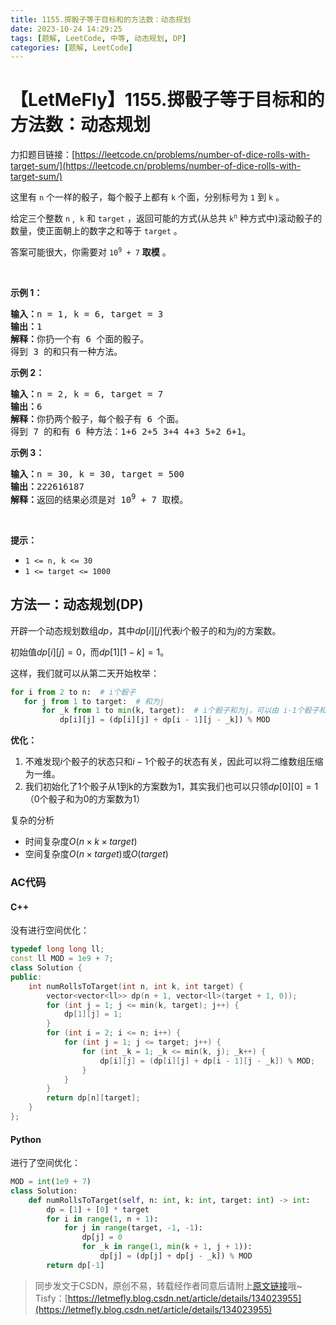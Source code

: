 ```yaml
---
title: 1155.掷骰子等于目标和的方法数：动态规划
date: 2023-10-24 14:29:25
tags: [题解, LeetCode, 中等, 动态规划, DP]
categories: [题解, LeetCode]
---
```


# 【LetMeFly】1155.掷骰子等于目标和的方法数：动态规划

力扣题目链接：[https://leetcode.cn/problems/number-of-dice-rolls-with-target-sum/](https://leetcode.cn/problems/number-of-dice-rolls-with-target-sum/)

<p>这里有&nbsp;<code>n</code>&nbsp;个一样的骰子，每个骰子上都有&nbsp;<code>k</code>&nbsp;个面，分别标号为&nbsp;<code>1</code>&nbsp;到 <code>k</code> 。</p>

<p>给定三个整数 <code>n</code> ,&nbsp; <code>k</code> 和&nbsp;<code>target</code>&nbsp;，返回可能的方式(从总共<em>&nbsp;</em><code>k<sup>n</sup></code><em>&nbsp;</em>种方式中)滚动骰子的数量，使正面朝上的数字之和等于<em>&nbsp;</em><code>target</code>&nbsp;。</p>

<p>答案可能很大，你需要对&nbsp;<code>10<sup>9</sup>&nbsp;+ 7</code> <strong>取模</strong>&nbsp;。</p>

<p>&nbsp;</p>

<p><strong>示例 1：</strong></p>

<pre>
<strong>输入：</strong>n = 1, k = 6, target = 3
<strong>输出：</strong>1
<strong>解释：</strong>你扔一个有 6 个面的骰子。
得到 3 的和只有一种方法。
</pre>

<p><strong>示例 2：</strong></p>

<pre>
<strong>输入：</strong>n = 2, k = 6, target = 7
<strong>输出：</strong>6
<strong>解释：</strong>你扔两个骰子，每个骰子有 6 个面。
得到 7 的和有 6 种方法：1+6 2+5 3+4 4+3 5+2 6+1。
</pre>

<p><strong>示例 3：</strong></p>

<pre>
<strong>输入：</strong>n = 30, k = 30, target = 500
<strong>输出：</strong>222616187
<strong>解释：</strong>返回的结果必须是对 10<sup>9</sup> + 7 取模。</pre>

<p>&nbsp;</p>

<p><strong>提示：</strong></p>

<ul>
	<li><code>1 &lt;= n, k &lt;= 30</code></li>
	<li><code>1 &lt;= target &lt;= 1000</code></li>
</ul>


    
## 方法一：动态规划(DP)

开辟一个动态规划数组$dp$，其中$dp[i][j]$代表$i$个骰子的和为$j$的方案数。

初始值$dp[i][j]=0$，而$dp[1][1-k]=1$。

这样，我们就可以从第二天开始枚举：

```python
for i from 2 to n:  # i个骰子
   for j from 1 to target:  # 和为j
       for _k from 1 to min(k, target):  # i个骰子和为j，可以由 i-1个骰子和为j-_k 加上 一个值为_k的骰子 得到
	       dp[i][j] = (dp[i][j] + dp[i - 1][j - _k]) % MOD
```

**优化：**

1. 不难发现$i$个骰子的状态只和$i-1$个骰子的状态有关，因此可以将二维数组压缩为一维。
2. 我们初始化了1个骰子从1到k的方案数为1，其实我们也可以只领$dp[0][0]=1$（0个骰子和为0的方案数为1）

复杂的分析

+ 时间复杂度$O(n\times k\times target)$
+ 空间复杂度$O(n\times target)$或$O(target)$

### AC代码

#### C++

没有进行空间优化：

```cpp
typedef long long ll;
const ll MOD = 1e9 + 7;
class Solution {
public:
    int numRollsToTarget(int n, int k, int target) {
        vector<vector<ll>> dp(n + 1, vector<ll>(target + 1, 0));
        for (int j = 1; j <= min(k, target); j++) {
            dp[1][j] = 1;
        }
        for (int i = 2; i <= n; i++) {
            for (int j = 1; j <= target; j++) {
                for (int _k = 1; _k <= min(k, j); _k++) {
                    dp[i][j] = (dp[i][j] + dp[i - 1][j - _k]) % MOD;
                }
            }
        }
        return dp[n][target];
    }
};
```

#### Python

进行了空间优化：

```python
MOD = int(1e9 + 7)
class Solution:
    def numRollsToTarget(self, n: int, k: int, target: int) -> int:
        dp = [1] + [0] * target
        for i in range(1, n + 1):
            for j in range(target, -1, -1):
                dp[j] = 0
                for _k in range(1, min(k + 1, j + 1)):
                    dp[j] = (dp[j] + dp[j - _k]) % MOD
        return dp[-1]
```

> 同步发文于CSDN，原创不易，转载经作者同意后请附上[原文链接](https://blog.letmefly.xyz/2023/10/24/LeetCode%201155.%E6%8E%B7%E9%AA%B0%E5%AD%90%E7%AD%89%E4%BA%8E%E7%9B%AE%E6%A0%87%E5%92%8C%E7%9A%84%E6%96%B9%E6%B3%95%E6%95%B0/)哦~
> Tisfy：[https://letmefly.blog.csdn.net/article/details/134023955](https://letmefly.blog.csdn.net/article/details/134023955)
